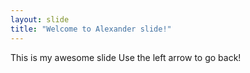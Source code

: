 ```yaml
---
layout: slide
title: "Welcome to Alexander slide!"
---
```

This is my awesome slide
Use the left arrow to go back!